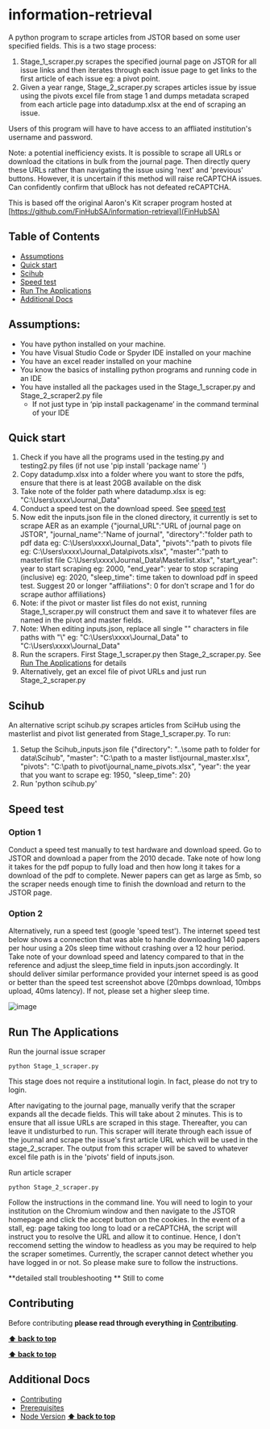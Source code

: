 # information-retrieval <!-- omit in toc -->

A python program to scrape articles from JSTOR based on some user specified fields. This is a two stage process:
1. Stage_1_scraper.py scrapes the specified journal page on JSTOR for all issue links and then iterates through each issue page to get links to the first article of each issue eg: a pivot point.
2. Given a year range, Stage_2_scraper.py scrapes articles issue by issue using the pivots excel file from stage 1 and dumps metadata scraped from each article page into datadump.xlsx at the end of scraping an issue.

Users of this program will have to have access to an affliated institution's username and password.

Note: a potential inefficiency exists. It is possible to scrape all URLs or download the citations in bulk from the journal page. Then directly query these URLs rather than navigating the issue using 'next' and 'previous' buttons. However, it is uncertain if this method will raise reCAPTCHA issues. Can confidently confirm that uBlock has not defeated reCAPTCHA.

This is based off the original Aaron's Kit scraper program hosted at [https://github.com/FinHubSA/information-retrieval](FinHubSA)

## Table of Contents <!-- omit in toc -->

<!-- TOC -->
- [Assumptions](#assumptions)
- [Quick start](#quick-start)
- [Scihub](#scihub)
- [Speed test](#speed-test)
- [Run The Applications](#run-the-applications)
- [Additional Docs](#additional-docs)
<!-- /TOC -->
## Assumptions: 
* You have python installed on your machine. 
* You have Visual Studio Code or Spyder IDE installed on your machine 
* You have an excel reader installed on your machine
* You know the basics of installing python programs and running code in an IDE
* You have installed all the packages used in the Stage_1_scraper.py and Stage_2_scraper2.py file 
    * If not just type in ‘pip install packagename’ in the command terminal of your IDE

## Quick start
1. Check if you have all the programs used in the testing.py and testing2.py files (if not use 'pip install 'package name' ')
2. Copy datadump.xlsx into a folder where you want to store the pdfs, ensure that there is at least 20GB available on the disk
3. Take note of the folder path where datadump.xlsx is eg: "C:\Users\xxxx\Journal_Data"
4. Conduct a speed test on the download speed. See [speed test](#speed-test)
5. Now edit the inputs.json file in the cloned directory, it currently is set to scrape AER as an example
{"journal_URL":"URL of journal page on JSTOR",
 "journal_name":"Name of journal",
 "directory":"folder path to pdf data eg: C:\\Users\\xxxx\\Journal_Data", 
 "pivots":"path to pivots file eg: C:\\Users\\xxxx\\Journal_Data\\pivots.xlsx",
 "master":"path to masterlist file C:\\Users\\xxxx\\Journal_Data\\Masterlist.xlsx",
 "start_year": year to start scraping eg: 2000, 
 "end_year": year to stop scraping (inclusive) eg: 2020, 
 "sleep_time": time taken to download pdf in speed test. Suggest 20 or longer
 "affiliations": 0 for don't scrape and 1 for do scrape author affiliations}
6. Note: if the pivot or master list files do not exist, running Stage_1_scraper.py will construct them and save it to whatever files are named in the pivot and master fields. 
7. Note: When editing inputs.json, replace all single "\" characters in file paths with "\\" eg: "C:\Users\xxxx\Journal_Data" to "C:\\Users\\xxxx\\Journal_Data"
8. Run the scrapers. First Stage_1_scraper.py then Stage_2_scraper.py. See [Run The Applications](#run-the-applications) for details
9. Alternatively, get an excel file of pivot URLs and just run Stage_2_scraper.py

## Scihub
An alternative script scihub.py scrapes articles from SciHub using the masterlist and pivot list generated from Stage_1_scraper.py. To run:

1. Setup the Scihub_inputs.json file 
{"directory": "..\\some path to folder for data\\Scihub",
"master": "C:\\path to a master list\\journal_master.xlsx", 
"pivots": "C:\\path to pivot\\journal_name_pivots.xlsx",
"year": the year that you want to scrape eg: 1950, 
"sleep_time": 20}
2. Run 'python scihub.py'

## Speed test
### Option 1
Conduct a speed test manually to test hardware and download speed. Go to JSTOR and download a paper from the 2010 decade. Take note of how long it takes for the pdf popup to fully load and then how long it takes for a download of the pdf to complete.
Newer papers can get as large as 5mb, so the scraper needs enough time to finish the download and return to the JSTOR page.

### Option 2
Alternatively, run a speed test (google 'speed test'). The internet speed test below shows a connection that was able to handle downloading 140 papers per hour using a 20s sleep time without crashing over a 12 hour period. Take note of your download speed and latency compared to that in the reference and adjust the sleep_time field in inputs.json accordingly. It should deliver similar performance provided your internet speed is as good or better than the speed test screenshot above (20mbps download, 10mbps upload, 40ms latency). If not, please set a higher sleep time.


![image](https://user-images.githubusercontent.com/80747408/150649316-f92d129e-5aee-490d-8c84-4ca3eca4ab3a.png)


## Run The Applications
Run the journal issue scraper
```
python Stage_1_scraper.py
```
This stage does not require a institutional login. In fact, please do not try to login.

After navigating to the journal page, manually verify that the scraper expands all the decade fields. This will take about 2 minutes. This is to ensure that all issue URLs are scraped in this stage. Thereafter, you can leave it undisturbed to run. This scraper will iterate through each issue of the journal and scrape the issue's first article URL which will be used in the stage_2_scraper. The output from this scraper will be saved to whatever excel file path is in the 'pivots' field of inputs.json.

Run article scraper
```
python Stage_2_scraper.py
```
Follow the instructions in the command line. You will need to login to your institution on the Chromium window and then navigate to the JSTOR homepage and click the accept button on the cookies.
In the event of a stall, eg: page taking too long to load or a reCAPTCHA, the script will instruct you to resolve the URL and allow it to continue. Hence, I don't reccomend setting the window to headless as you may be required to help the scraper sometimes.
Currently, the scraper cannot detect whether you have logged in or not. So please make sure to follow the instructions.


**detailed stall troubleshooting **
Still to come


## Contributing

Before contributing **please read through everything in [Contributing](docs/contributing.md)**.

**[⬆ back to top](#table-of-contents)**



**[⬆ back to top](#table-of-contents)**

## Additional Docs

- [Contributing](docs/contributing.md)
- [Prerequisites](docs/prerequisites.md)
- [Node Version](docs/node-version.md)
**[⬆ back to top](#table-of-contents)**
